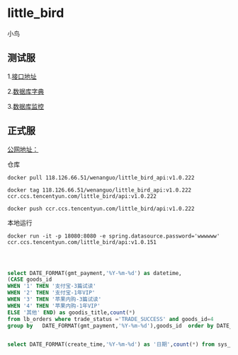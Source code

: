 # little_bird
小鸟


## 测试服
1.[接口地址](http://www.teamyy.cn:18087/swagger-ui/index.html)

2.[数据库字典](http://www.teamyy.cn:18087/api/db_doc)

3.[数据库监控](http://www.teamyy.cn:18087/druid/spring.html)





## 正式服

[公网地址：](http://175.24.154.126:18087/swagger-ui/index.html#/)


仓库

```
docker pull 118.126.66.51/wenanguo/little_bird_api:v1.0.222

docker tag 118.126.66.51/wenanguo/little_bird_api:v1.0.222 ccr.ccs.tencentyun.com/little_bird/api:v1.0.222

docker push ccr.ccs.tencentyun.com/little_bird/api:v1.0.222
```

本地运行

```
docker run -it -p 18080:8080 -e spring.datasource.password='wwwwww' ccr.ccs.tencentyun.com/little_bird/api:v1.0.151



```



```sql

select DATE_FORMAT(gmt_payment,'%Y-%m-%d') as datetime,
(CASE goods_id
WHEN '1' THEN '支付宝-3篇试读'
WHEN '2' THEN '支付宝-1年VIP'
WHEN '3' THEN '苹果内购-3篇试读'
WHEN '4' THEN '苹果内购-1年VIP'
ELSE '其他' END) as goodis_title,count(*)
from lb_orders where trade_status ='TRADE_SUCCESS' and goods_id=4
group by   DATE_FORMAT(gmt_payment,'%Y-%m-%d'),goods_id  order by DATE_FORMAT(gmt_payment,'%Y-%m-%d'),goods_id


select DATE_FORMAT(create_time,'%Y-%m-%d') as '日期',count(*) from sys_user GROUP BY DATE_FORMAT(create_time,'%Y-%m-%d')  order by  DATE_FORMAT(create_time,'%Y-%m-%d') 
```

